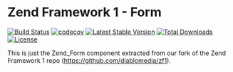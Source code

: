 Zend Framework 1 - Form
============================
[![Build Status](https://travis-ci.com/diablomedia/zf1-form.svg?branch=master)](https://travis-ci.com/diablomedia/zf1-form)
[![codecov](https://codecov.io/gh/diablomedia/zf1-form/branch/master/graph/badge.svg)](https://codecov.io/gh/diablomedia/zf1-form)
[![Latest Stable Version](https://poser.pugx.org/diablomedia/zendframework1-form/v/stable)](https://packagist.org/packages/diablomedia/zendframework1-form)
[![Total Downloads](https://poser.pugx.org/diablomedia/zendframework1-form/downloads)](https://packagist.org/packages/diablomedia/zendframework1-form)
[![License](https://poser.pugx.org/diablomedia/zendframework1-form/license)](https://packagist.org/packages/diablomedia/zendframework1-form)

This is just the Zend_Form component extracted from our fork of the Zend Framework 1 repo (https://github.com/diablomedia/zf1).
